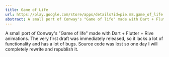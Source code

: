 ```yaml
---
title: Game of Life
url: https://play.google.com/store/apps/details?id=pie.m8.game_of_life
abstract: A small port of Conway's "Game of life" made with Dart + Flutter + Rive animations. The very first draft was immediately released, so it lacks a lot of functionality and has a lot of bugs.  Source code was lost so one day I will completely rewrite and republish it.
---
```


A small port of Conway's "Game of life" made with Dart + Flutter + Rive animations. The very first draft
was immediately released, so it lacks a lot of functionality and has a lot of bugs.
Source code was lost so one day I will completely rewrite and republish it.
